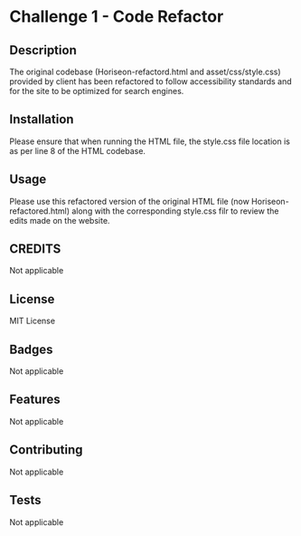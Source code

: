 # Challenge 1 - Code Refactor
## Description
The original codebase (Horiseon-refactord.html and asset/css/style.css) provided by client has been refactored to follow accessibility standards and for the site to be optimized for search engines.
## Installation
Please ensure that when running the HTML file, the style.css file location is as per line 8 of the HTML codebase. 
## Usage
Please use this refactored version of the original HTML file (now Horiseon-refactored.html) along with the corresponding style.css filr to review the edits made on the website.
## CREDITS
Not applicable
## License
MIT License
## Badges
Not applicable
## Features
Not applicable
## Contributing
Not applicable
## Tests
Not applicable